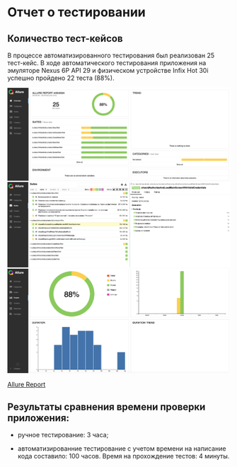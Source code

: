 # Отчет о тестировании

## Количество тест-кейсов

В процессе автоматизированного тестирования был реализован 25 тест-кейс.
В ходе автоматического тестирования приложения на эмуляторе Nexus 6P API 29 и физическом устройстве Infix Hot 30i успешно пройдено 22 теста (88%).

![](https://github.com/AlessioLoginov/diploma/blob/master/screenshot/Allure-1.png?raw=true)
![](https://github.com/AlessioLoginov/diploma/blob/master/screenshot/Allure-2.png?raw=true)
![](https://github.com/AlessioLoginov/diploma/blob/master/screenshot/Allure-3.png?raw=true)

[Allure Report](https://github.com/AlessioLoginov/diploma/blob/master/allure-results.zip)

## Результаты сравнения времени проверки приложения:

- ручное тестирование: 3 часа;

- автоматизированние тестирование с учетом времени на написание кода составило: 100 часов. Время на прохождение тестов: 4 минуты.
